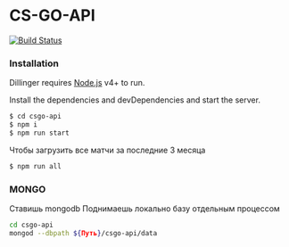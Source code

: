 # CS-GO-API


[![Build Status](https://travis-ci.org/joemccann/dillinger.svg?branch=master)](https://travis-ci.org/joemccann/dillinger)

### Installation

Dillinger requires [Node.js](https://nodejs.org/) v4+ to run.

Install the dependencies and devDependencies and start the server.

```sh
$ cd csgo-api
$ npm i
$ npm run start
```

Чтобы загрузить все матчи за последние 3 месяца

```sh
$ npm run all
```

### MONGO
Ставишь mongodb
Поднимаешь локально базу отдельным процессом
```sh
cd csgo-api
mongod --dbpath ${Путь}/csgo-api/data    
```
